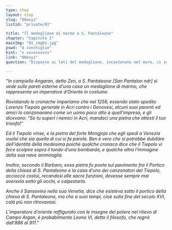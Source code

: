 ```yaml
---
type: stop
layout: stop
slug: "00axyz"
listid: "private/01"

title: "Il medaglione di marmo a S. Pantaleone"
chapter: "Capitolo I"
mainImg: "01_img01.jpg"
pswd: "4 conchiglie"
hint: "x xxxxxxxxxx"
link: "00exyz"
question: "Disposte ai lati del medaglione, incastonate nel muro, ci sono delle forme. Quante sono e cosa raffigurano?"

---
```

"*In campiello Angaran, detto Zen, a S. Pantaleone [San Pantalon ndr] si vede sulle pareti esterne d’una casa un medaglione di marmo, che rappresenta un imperatore d’Oriente in costume.*

*Rovistando le cronache impariamo che nel 1256, essendo stato spedito Lorenzo Tiepolo generale in Acri contro i Genovesi, alcuni suoi parenti ed amici lo canzonavano come un uomo poco atto a quell’impresa, e gli dicevano: “Se tu superi i nemici in Acri, mandaci una pietra che attesti il tuo trionfo!”*

*Ed il Tiepolo vinse, e la pietra del forte Mongjoja che egli spedì a Venezia vuolsi che sia quella di cui si fa parola. Ben è vero che si potrebbe dubitare dell’identità della medesima poichè qualche cronaca dice che il Tiepolo vi fece scolpire sopra il tondo d’una bombarda, e qualche altra l’immagine della sua nave ammiraglia.*

*Inoltre, secondo il Barbaro, essa pietra fu posta sul pavimento fra il Portico della chiesa di S. Pantaleone e la casa d’uno dei canzonatori del Tiepolo, accioccè costui, recandosi alle sacre funzioni, dovesse sempre mai aversela sotto gli occhi, e calpestarla.*

*Anche il Sansovino nella sua Venetia, dice che esisteva sotto il portico della chiesa di S. Pantaleone, ma che a suoi tempi, cioè sulla fine del secolo XVI, colà più non ritrovavasi.*

*L’imperatore d’oriente raffigurato con le insegne del potere nel rilievo di Campo Argan, è probabilmente Leone VI, detto il filosofo, che regnò dall’886 al 911."*
